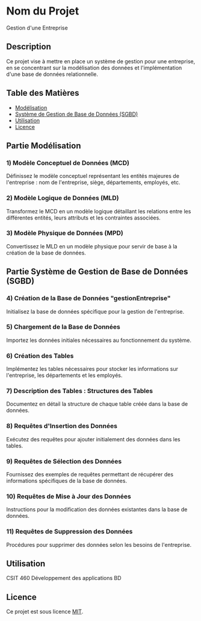 # Nom du Projet
Gestion d'une Entreprise
## Description
Ce projet vise à mettre en place un système de gestion pour une entreprise, en se concentrant sur la modélisation des données et l'implémentation d'une base de données relationnelle.
## Table des Matières
- [Modélisation](#partie-modélisation)
- [Système de Gestion de Base de Données (SGBD)](#partie-système-de-gestion-de-base-de-données-sgbd)
- [Utilisation](#utilisation)
- [Licence](#licence)
## Partie Modélisation
### 1) Modèle Conceptuel de Données (MCD)
Définissez le modèle conceptuel représentant les entités majeures de l'entreprise : nom de l'entreprise, siège, départements, employés, etc.
### 2) Modèle Logique de Données (MLD)
Transformez le MCD en un modèle logique détaillant les relations entre les différentes entités, leurs attributs et les contraintes associées.
### 3) Modèle Physique de Données (MPD)
Convertissez le MLD en un modèle physique pour servir de base à la création de la base de données.
## Partie Système de Gestion de Base de Données (SGBD)
### 4) Création de la Base de Données "gestionEntreprise"
Initialisez la base de données spécifique pour la gestion de l'entreprise.
### 5) Chargement de la Base de Données
Importez les données initiales nécessaires au fonctionnement du système.
### 6) Création des Tables
Implémentez les tables nécessaires pour stocker les informations sur l'entreprise, les départements et les employés.
### 7) Description des Tables : Structures des Tables
Documentez en détail la structure de chaque table créée dans la base de données.
### 8) Requêtes d'Insertion des Données
Exécutez des requêtes pour ajouter initialement des données dans les tables.
### 9) Requêtes de Sélection des Données
Fournissez des exemples de requêtes permettant de récupérer des informations spécifiques de la base de données.
### 10) Requêtes de Mise à Jour des Données
Instructions pour la modification des données existantes dans la base de données.
### 11) Requêtes de Suppression des Données
Procédures pour supprimer des données selon les besoins de l'entreprise.
## Utilisation
CSIT 460 Développement des applications BD
## Licence
Ce projet est sous licence [MIT](LICENSE).


